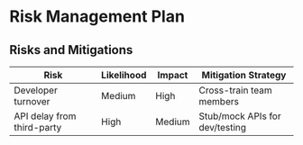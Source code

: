 # Risk Management Plan

## Risks and Mitigations

| Risk                        | Likelihood | Impact | Mitigation Strategy               |
|-----------------------------|------------|--------|-----------------------------------|
| Developer turnover          | Medium     | High   | Cross-train team members          |
| API delay from third-party  | High       | Medium | Stub/mock APIs for dev/testing    |